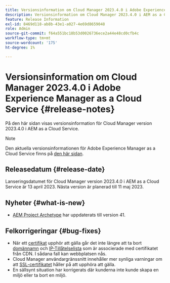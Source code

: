 ```yaml
---
title: Versionsinformation om Cloud Manager 2023.4.0 i Adobe Experience Manager as a Cloud Service
description: Versionsinformation om Cloud Manager 2023.4.0 i AEM as a Cloud Service.
feature: Release Information
exl-id: 8469d118-ab8b-43e1-a027-4e69d8659048
role: Admin
source-git-commit: f64a551bc18b53d0026736ece2a44e48cd0cfb4c
workflow-type: tm+mt
source-wordcount: '175'
ht-degree: 1%

---
```


# Versionsinformation om Cloud Manager 2023.4.0 i Adobe Experience Manager as a Cloud Service {#release-notes}

På den här sidan visas versionsinformation för Cloud Manager version 2023.4.0 i AEM as a Cloud Service.

>[!NOTE]
>
>Den aktuella versionsinformationen för Adobe Experience Manager as a Cloud Service finns på [den här sidan](/help/release-notes/release-notes-cloud/release-notes-current.md).

## Releasedatum {#release-date}

Lanseringsdatumet för Cloud Manager version 2023.4.0 i AEM as a Cloud Service är 13 april 2023. Nästa version är planerad till 11 maj 2023.

## Nyheter {#what-is-new}

* [AEM Project Archetype](https://experienceleague.adobe.com/sv/docs/experience-manager-core-components/using/developing/archetype/overview) har uppdaterats till version 41.

## Felkorrigeringar {#bug-fixes}

* När ett [certifikat](/help/implementing/cloud-manager/managing-ssl-certifications/introduction-to-ssl-certificates.md) upphör att gälla går det inte längre att ta bort [domännamn](/help/implementing/cloud-manager/custom-domain-names/introduction.md) och [IP-Tillåtelselista](/help/implementing/cloud-manager/ip-allow-lists/introduction.md) som är associerade med certifikatet från CDN. I sådana fall kan webbplatsen nås.
* Cloud Manager användargränssnitt innehåller mer synliga varningar om att [SSL-certifikatet](/help/implementing/cloud-manager/managing-ssl-certifications/introduction-to-ssl-certificates.md) håller på att upphöra att gälla.
* En sällsynt situation har korrigerats där kunderna inte kunde skapa en miljö eller ta bort en miljö.
